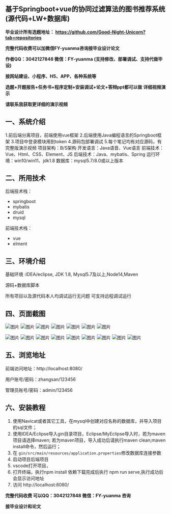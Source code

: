 ## 基于Springboot+vue的协同过滤算法的图书推荐系统(源代码+LW+数据库)
**毕业设计所有选题地址： https://github.com/Good-Night-Unicorn?tab=repositories**

**完整代码收费可以加微信FY-yuanma咨询接毕业设计论文**

**作者QQ：3042127848 微信：FY-yuanma (支持修改、部署调试、支持代做毕设)**

**接网站建设、小程序、H5、APP、各种系统等**

**选题+开题报告+任务书+程序定制+安装调试+论文+答辩ppt都可以做**
**详细视频演示**

**请联系我获取更详细的演示视频**

## 一、系统介绍

1.前后端分离项目，前端使用vue框架
2.后端使用Java编程语言的Springboot框架
3.项目中登录模块用到token
4.源码包部署调试
5.每个笔记均有对应源码，有完整版演示视频
项目架构：B/S架构
开发语言：Java语音、Vue语言
前端技术：Vue、Html、CSS、Element、JS
后端技术：Java、mybatis、Spring
运行环境：win10/win11、jdk1.8
数据库：mysql5.7/8.0或以上版本

## 二、所用技术

后端技术栈：

- springboot
- mybatis
- druid
- mysql

前端技术栈：

- vue
- elment



## 三、环境介绍

基础环境 :IDEA/eclipse, JDK 1.8, Mysql5.7及以上,Node14,Maven

源码+数据库脚本

所有项目以及源代码本人均调试运行无问题 可支持远程调试运行

## 四、页面截图
![图片](https://github.com/user-attachments/assets/c065a81a-0cc4-496a-8ee3-44643d49560f)
![图片](https://github.com/user-attachments/assets/cbee7e65-cd2c-4829-8db4-a4354c0e11b9)
![图片](https://github.com/user-attachments/assets/c13a8955-a8e1-4a54-8b91-0c4d35fba3b5)
![图片](https://github.com/user-attachments/assets/2346b347-281c-42fd-bd14-3e8d06471248)
![图片](https://github.com/user-attachments/assets/2ee96489-5b61-408e-a75d-1ec143ddbf29)
![图片](https://github.com/user-attachments/assets/3dc09939-f4cb-4259-8d69-d79ae6df58d6)
![图片](https://github.com/user-attachments/assets/0066c5b7-c35c-47bf-b8e5-e7e7f668a230)

![图片](https://github.com/user-attachments/assets/dea2882b-c8f0-4ca3-b938-9e89d2df912c)
![图片](https://github.com/user-attachments/assets/86a1e044-bb3b-4fde-a31d-0667817ad4b1)
![图片](https://github.com/user-attachments/assets/5abb2970-fcd0-4464-8a8b-553594595e79)
![图片](https://github.com/user-attachments/assets/9f89efe4-ac08-4d9c-a3d4-d9253c930c01)
![图片](https://github.com/user-attachments/assets/12a90bbc-fb5e-47d4-bbc9-c6db52da2e09)
![图片](https://github.com/user-attachments/assets/015a7619-46b6-4cab-b689-ad2f6c8590c5)
![图片](https://github.com/user-attachments/assets/7a333410-7f17-4439-8e97-59e642a7d590)
![图片](https://github.com/user-attachments/assets/ce1213b1-d171-4b8b-af05-b9da3070e770)
![图片](https://github.com/user-attachments/assets/d3c8c29c-ddc1-4704-bea0-84883cdf5369)

## 五、浏览地址

前端访问地址：http://localhost:8080/

用户账号/密码：zhangsan/123456

管理员账号/密码：admin/123456  

## 六、安装教程

1. 使用Navicat或者其它工具，在mysql中创建对应名称的数据库，并导入项目的sql文件；
2. 使用IDEA/Eclipse导入gin目录项目，Eclipse/MyEclipse导入时，若为maven项目请选择maven;
   若为maven项目，导入成功后请执行maven clean;maven install命令，然后运行；
3. 在 `gin/src/main/resources/application.properties`修改数据库连接参数
4. 启动项目后端项目 
5. vscode打开项目，
6. 打开终端，执行npm install 依赖下载完成后执行 npm run serve,执行成功后会显示访问地址
7. 访问  http://localhost:8080/

**完整代码收费  可以QQ：3042127848 微信：FY-yuanma 咨询**

**接毕业设计和论文**
